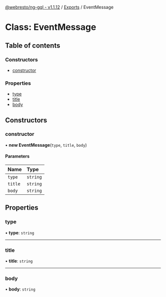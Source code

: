 [@webresto/ng-gql - v1.1.12](../README.md) / [Exports](../modules.md) / EventMessage

# Class: EventMessage

## Table of contents

### Constructors

- [constructor](EventMessage.md#constructor)

### Properties

- [type](EventMessage.md#type)
- [title](EventMessage.md#title)
- [body](EventMessage.md#body)

## Constructors

### constructor

• **new EventMessage**(`type`, `title`, `body`)

#### Parameters

| Name | Type |
| :------ | :------ |
| `type` | `string` |
| `title` | `string` |
| `body` | `string` |

## Properties

### type

• **type**: `string`

___

### title

• **title**: `string`

___

### body

• **body**: `string`
